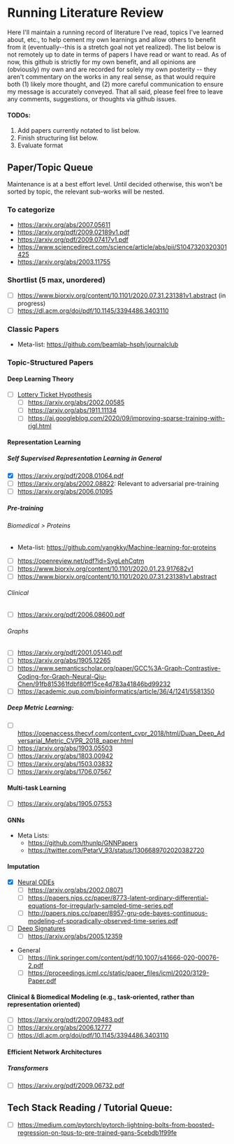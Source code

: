 # Running Literature Review

Here I'll maintain a running record of literature I've read, topics I've learned about, etc., to help cement my own learnings and allow others to benefit from it (eventually--this is a stretch goal not yet realized). The list below is not remotely up to date in terms of papers I have read or want to read. As of now, this github is strictly for my own benefit, and all opinions are (obviously) my own and are recorded for solely my own posterity -- they aren't commentary on the works in any real sense, as that would require both (1) likely more thought, and (2) more careful communication to ensure my message is accurately conveyed. That all said, please feel free to leave any comments, suggestions, or thoughts via github issues.

#### TODOs: 
  1. Add papers currently notated to list below.
  2. Finish structuring list below.
  3. Evaluate format

## Paper/Topic Queue
Maintenance is at a best effort level. Until decided otherwise, this won't be sorted by topic, the relevant sub-works will be nested.
### To categorize
  - https://arxiv.org/abs/2007.05611
  - https://arxiv.org/pdf/2009.02189v1.pdf
  - https://arxiv.org/pdf/2009.07417v1.pdf
  - https://www.sciencedirect.com/science/article/abs/pii/S1047320320301425
  - https://arxiv.org/abs/2003.11755

### Shortlist (5 max, unordered)
  - [ ] https://www.biorxiv.org/content/10.1101/2020.07.31.231381v1.abstract (in progress)
  - [ ] https://dl.acm.org/doi/pdf/10.1145/3394486.3403110

### Classic Papers
  - Meta-list: https://github.com/beamlab-hsph/journalclub

### Topic-Structured Papers
#### Deep Learning Theory
  - [ ] [Lottery Ticket Hypothesis](https://arxiv.org/abs/1803.03635)
    - [ ] https://arxiv.org/abs/2002.00585
    - [ ] https://arxiv.org/abs/1911.11134
    - [ ] https://ai.googleblog.com/2020/09/improving-sparse-training-with-rigl.html
    
#### Representation Learning
##### Self Supervised Representation Learning in General
  - [X] https://arxiv.org/pdf/2008.01064.pdf
  - [ ] https://arxiv.org/abs/2002.08822: Relevant to adversarial pre-training
  - [ ] https://arxiv.org/abs/2006.01095
  
##### Pre-training
###### Biomedical > Proteins
  - Meta-list: https://github.com/yangkky/Machine-learning-for-proteins
  - [ ] https://openreview.net/pdf?id=SygLehCqtm
  - [ ] https://www.biorxiv.org/content/10.1101/2020.01.23.917682v1
  - [ ] https://www.biorxiv.org/content/10.1101/2020.07.31.231381v1.abstract

###### Clinical
  - [ ] https://arxiv.org/pdf/2006.08600.pdf
  
###### Graphs
  - [ ] https://arxiv.org/pdf/2001.05140.pdf
  - [ ] https://arxiv.org/abs/1905.12265
  - [ ] https://www.semanticscholar.org/paper/GCC%3A-Graph-Contrastive-Coding-for-Graph-Neural-Qiu-Chen/91fb815361fdbf80ff15ce4d783a41846bd99232
  - [ ] https://academic.oup.com/bioinformatics/article/36/4/1241/5581350
  
##### Deep Metric Learning:
  - [ ] https://openaccess.thecvf.com/content_cvpr_2018/html/Duan_Deep_Adversarial_Metric_CVPR_2018_paper.html
  - [ ] https://arxiv.org/abs/1903.05503
  - [ ] https://arxiv.org/abs/1803.00942
  - [ ] https://arxiv.org/abs/1503.03832
  - [ ] https://arxiv.org/abs/1706.07567

#### Multi-task Learning
  - [ ] https://arxiv.org/abs/1905.07553
  
#### GNNs
  - Meta Lists:
    - https://github.com/thunlp/GNNPapers
    - https://twitter.com/PetarV_93/status/1306689702020382720

#### Imputation
  - [X] [Neural ODEs](https://arxiv.org/abs/1806.07366)
    - [ ] https://arxiv.org/abs/2002.08071
    - [ ] https://papers.nips.cc/paper/8773-latent-ordinary-differential-equations-for-irregularly-sampled-time-series.pdf
    - [ ] http://papers.nips.cc/paper/8957-gru-ode-bayes-continuous-modeling-of-sporadically-observed-time-series.pdf
  - [ ] [Deep Signatures](https://papers.nips.cc/paper/8574-deep-signature-transforms.pdf)
    - [ ] https://arxiv.org/abs/2005.12359
  - General
    - [ ] https://link.springer.com/content/pdf/10.1007/s41666-020-00076-2.pdf
    - [ ] https://proceedings.icml.cc/static/paper_files/icml/2020/3129-Paper.pdf

#### Clinical & Biomedical Modeling (e.g., task-oriented, rather than representation oriented)
  - [ ] https://arxiv.org/pdf/2007.09483.pdf
  - [ ] https://arxiv.org/abs/2006.12777
  - [ ] https://dl.acm.org/doi/pdf/10.1145/3394486.3403110
  
#### Efficient Network Architectures
##### Transformers
  - [ ] https://arxiv.org/pdf/2009.06732.pdf
    
## Tech Stack Reading / Tutorial Queue:
  - [ ] https://medium.com/pytorch/pytorch-lightning-bolts-from-boosted-regression-on-tpus-to-pre-trained-gans-5cebdb1f99fe

